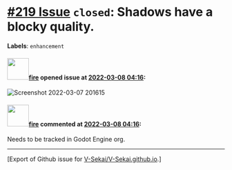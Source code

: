 # [\#219 Issue](https://github.com/V-Sekai/V-Sekai.github.io/issues/219) `closed`: Shadows have a blocky quality.
**Labels**: `enhancement`


#### <img src="https://avatars.githubusercontent.com/u/32321?u=c2e06a3d2b49a467aa907e54aa259516440267cc&v=4" width="50">[fire](https://github.com/fire) opened issue at [2022-03-08 04:16](https://github.com/V-Sekai/V-Sekai.github.io/issues/219):

![Screenshot 2022-03-07 201615](https://user-images.githubusercontent.com/32321/157165146-394ecef6-c59d-4ec3-bb54-140880cc03f3.png)


#### <img src="https://avatars.githubusercontent.com/u/32321?u=c2e06a3d2b49a467aa907e54aa259516440267cc&v=4" width="50">[fire](https://github.com/fire) commented at [2022-03-08 04:16](https://github.com/V-Sekai/V-Sekai.github.io/issues/219#issuecomment-1107843924):

Needs to be tracked in Godot Engine org.


-------------------------------------------------------------------------------



[Export of Github issue for [V-Sekai/V-Sekai.github.io](https://github.com/V-Sekai/V-Sekai.github.io).]

